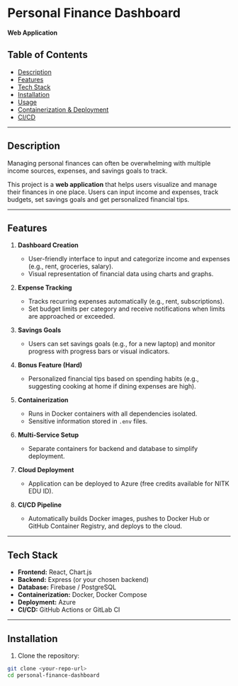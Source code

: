 # Personal Finance Dashboard

**Web Application**  


## Table of Contents
- [Description](#description)  
- [Features](#features)  
- [Tech Stack](#tech-stack)  
- [Installation](#installation)  
- [Usage](#usage)  
- [Containerization & Deployment](#containerization--deployment)  
- [CI/CD](#cicd) 

---

## Description
Managing personal finances can often be overwhelming with multiple income sources, expenses, and savings goals to track.  

This project is a **web application** that helps users visualize and manage their finances in one place. Users can input income and expenses, track budgets, set savings goals and get personalized financial tips.  

---

## Features
1. **Dashboard Creation**  
   - User-friendly interface to input and categorize income and expenses (e.g., rent, groceries, salary).  
   - Visual representation of financial data using charts and graphs.  

2. **Expense Tracking**  
   - Tracks recurring expenses automatically (e.g., rent, subscriptions).  
   - Set budget limits per category and receive notifications when limits are approached or exceeded.  

3. **Savings Goals**  
   - Users can set savings goals (e.g., for a new laptop) and monitor progress with progress bars or visual indicators.  

4. **Bonus Feature (Hard)**  
   - Personalized financial tips based on spending habits (e.g., suggesting cooking at home if dining expenses are high).  

5. **Containerization**  
   - Runs in Docker containers with all dependencies isolated.  
   - Sensitive information stored in `.env` files.  

6. **Multi-Service Setup**  
   - Separate containers for backend and database to simplify deployment.  

7. **Cloud Deployment**  
   - Application can be deployed to Azure (free credits available for NITK EDU ID).  

8. **CI/CD Pipeline**  
   - Automatically builds Docker images, pushes to Docker Hub or GitHub Container Registry, and deploys to the cloud.  

---

## Tech Stack
- **Frontend:** React, Chart.js  
- **Backend:** Express (or your chosen backend)  
- **Database:** Firebase / PostgreSQL 
- **Containerization:** Docker, Docker Compose  
- **Deployment:** Azure  
- **CI/CD:** GitHub Actions or GitLab CI  

---

## Installation
1. Clone the repository:  
```bash
git clone <your-repo-url>
cd personal-finance-dashboard
